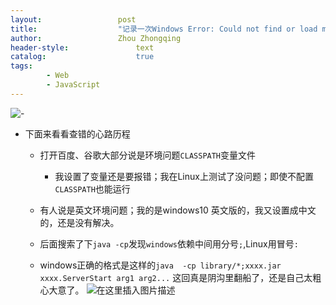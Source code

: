 ```yaml
---
layout:					post
title:					"记录一次Windows Error: Could not find or load main class错误:找不到或无法加载主类"
author:					Zhou Zhongqing
header-style:				text
catalog:					true
tags:
		- Web
		- JavaScript
---
```

![-](https://i-blog.csdnimg.cn/blog_migrate/86be367fb125e73c23092b7e1fad99d3.png)
 - 下面来看看查错的心路历程
 	- 打开百度、谷歌大部分说是环境问题`CLASSPATH`变量文件
		 - 我设置了变量还是要报错；我在Linux上测试了没问题；即使不配置`CLASSPATH`也能运行
	- 有人说是英文环境问题；我的是windows10 英文版的，我又设置成中文的，还是没有解决。

	- 后面搜索了下`java -cp`发现`windows`依赖中间用分号`;`,Linux用冒号`:`
	- windows正确的格式是这样的`java  -cp library/*;xxxx.jar     xxxx.ServerStart arg1 arg2...` 这回真是阴沟里翻船了，还是自己太粗心大意了。
![在这里插入图片描述](https://i-blog.csdnimg.cn/blog_migrate/ebfe6f6ea4a6281707c481b1472126cc.png)
